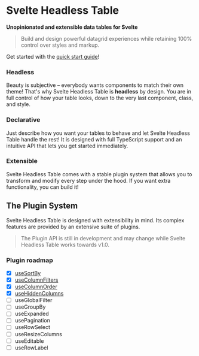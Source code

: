 # Svelte Headless Table

**Unopinionated and extensible data tables for Svelte**

> Build and design powerful datagrid experiences while retaining 100% control over styles and markup.

Get started with the [quick start guide](https://svelte-headless-table.bryanmylee.com/docs/getting-started/quick-start)!

### Headless

Beauty is subjective – everybody wants components to match their own theme! That's why Svelte Headless Table is **headless** by design. You are in full control of how your table looks, down to the very last component, class, and style.

### Declarative
Just describe how you want your tables to behave and let Svelte Headless Table handle the rest! It is designed with full TypeScript support and an intuitive API that lets you get started immediately.

### Extensible
Svelte Headless Table comes with a stable plugin system that allows you to transform and modify every step under the hood. If you want extra functionality, you can build it!

## The Plugin System

Svelte Headless Table is designed with extensibility in mind. Its complex features are provided by an extensive suite of plugins.

> The Plugin API is still in development and may change while Svelte Headless Table works towards v1.0.

### Plugin roadmap

- [x] [useSortBy](https://svelte-headless-table.bryanmylee.com/docs/plugins/use-sort-by)
- [x] [useColumnFilters](https://svelte-headless-table.bryanmylee.com/docs/plugins/use-column-filters)
- [x] [useColumnOrder](https://svelte-headless-table.bryanmylee.com/docs/plugins/use-column-order)
- [x] [useHiddenColumns](https://svelte-headless-table.bryanmylee.com/docs/plugins/use-hidden-columns)
- [ ] useGlobalFilter
- [ ] useGroupBy
- [ ] useExpanded
- [ ] usePagination
- [ ] useRowSelect
- [ ] useResizeColumns
- [ ] useEditable
- [ ] useRowLabel
